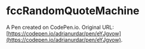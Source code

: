 # fccRandomQuoteMachine

A Pen created on CodePen.io. Original URL: [https://codepen.io/adrianurdar/pen/eYJgvow](https://codepen.io/adrianurdar/pen/eYJgvow).

